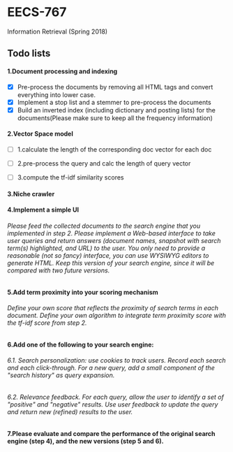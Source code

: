 # EECS-767
Information Retrieval (Spring 2018)


## Todo lists
#### 1.Document processing and indexing
- [x] Pre-process the documents by removing all HTML tags and convert everything into lower case.
- [x] Implement a stop list and a stemmer to pre-process the documents
- [x] Build an inverted index (including dictionary and posting lists) for the documents(Please make sure to keep all the frequency information)

#### 2.Vector Space model
- [ ] 1.calculate the length of the corresponding doc vector for each doc
- [ ] 2.pre-process the query and calc the length of query vector
- [ ] 3.compute the tf-idf similarity scores


#### 3.Niche crawler

#### 4.Implement a simple UI
###### Please feed the collected documents to the search engine that you implemented in step 2. Please implement a Web-based interface to take user queries and return answers (document names, snapshot with search term(s) highlighted, and URL) to the user. You only need to provide a reasonable (not so fancy) interface, you can use WYSIWYG editors to generate HTML. Keep this version of your search engine, since it will be compared with two future versions.


#### 5.Add term proximity into your scoring mechanism
###### Define your own score that reflects the proximity of search terms in each document. Define your own algorithm to integrate term proximity score with the tf-idf score from step 2.

#### 6.Add one of the following to your search engine:
###### 6.1. Search personalization: use cookies to track users. Record each search and each click-through. For a new query, add a small component of the "search history" as query expansion.
###### 6.2. Relevance feedback. For each query, allow the user to identify a set of "positive" and "negative" results. Use user feedback to update the query and return new (refined) results to the user.

#### 7.Please evaluate and compare the performance of the original search engine (step 4), and the new versions (step 5 and 6).
